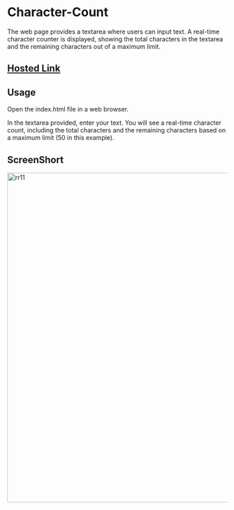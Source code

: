 # Character-Count
The web page provides a textarea where users can input text. A real-time character counter is displayed, 
showing the total characters in the textarea and the remaining characters out of a maximum limit.

## [Hosted Link](https://bagheladarsh007.github.io/Character-Count/)

## Usage
Open the index.html file in a web browser.

In the textarea provided, enter your text. You will see a real-time character count, 
including the total characters and the remaining characters based on a maximum limit (50 in this example).

## ScreenShort
<img width="753" alt="rr11" src="https://github.com/bagheladarsh007/Character-Count/assets/142333682/84a09f46-3791-4ad9-9e9f-37e07d170eea">
